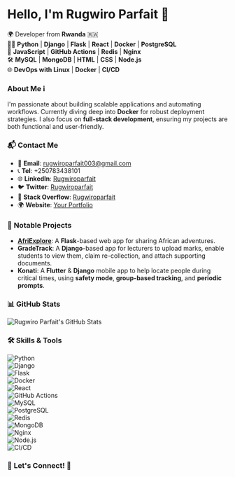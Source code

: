 

# Hello, I'm **Rugwiro Parfait** 👋

🌍 Developer from **Rwanda** 🇷🇼  
👨‍💻 **Python** | **Django** | **Flask** | **React** | **Docker** | **PostgreSQL**  
🔧 **JavaScript** | **GitHub Actions** | **Redis** | **Nginx**  
🛠️ **MySQL** | **MongoDB** | **HTML** | **CSS** | **Node.js**  
🌐 **DevOps with Linux** | **Docker** | **CI/CD**

### About Me ℹ️

I'm passionate about building scalable applications and automating workflows. Currently diving deep into **Docker** for robust deployment strategies. I also focus on **full-stack development**, ensuring my projects are both functional and user-friendly.

### 📬 **Contact Me**

-   📧 **Email**: [rugwiroparfait003@gmail.com](mailto:rugwiroparfait003@gmail.com)
-   📞 **Tel**: +250783438101
-   🌐 **LinkedIn**: [Rugwiroparfait](https://www.linkedin.com/in/nsanzimana-rugwiro-dominique-parfait-a3ba9122a/)
-   🐦 **Twitter**: [Rugwiroparfait](https://x.com/RugwiroParfait)
-   💼 **Stack Overflow**: [Rugwiroparfait](https://stackoverflow.com/users/22454360/rugwiro-parfait)
-   🌍 **Website**: [Your Portfolio](https://rugwiroparfait.github.io/portifolio/)

### 🚀 **Notable Projects**

-   **[AfriExplore](http://54.236.51.195/login?next=%2Fhome)**: A **Flask**-based web app for sharing African adventures.
-   **GradeTrack**: A **Django**-based app for lecturers to upload marks, enable students to view them, claim re-collection, and attach supporting documents.
-   **Konati**: A **Flutter** & **Django** mobile app to help locate people during critical times, using **safety mode**, **group-based tracking**, and **periodic prompts**.

### 📊 **GitHub Stats**

![Rugwiro Parfait's GitHub Stats](https://github-readme-stats.vercel.app/api?username=Rugwiroparfait&show_icons=true&theme=radical)

### 🛠️ **Skills & Tools**

![Python](https://img.shields.io/badge/-Python-3776AB?style=flat-square&logo=python&logoColor=white)  
![Django](https://img.shields.io/badge/-Django-092D43?style=flat-square&logo=django&logoColor=white)  
![Flask](https://img.shields.io/badge/-Flask-000000?style=flat-square&logo=flask&logoColor=white)  
![Docker](https://img.shields.io/badge/-Docker-2496ED?style=flat-square&logo=docker&logoColor=white)  
![React](https://img.shields.io/badge/-React-61DAFB?style=flat-square&logo=react&logoColor=white)  
![GitHub Actions](https://img.shields.io/badge/-GitHub_Actions-2088FF?style=flat-square&logo=github-actions&logoColor=white)  
![MySQL](https://img.shields.io/badge/-MySQL-4479A1?style=flat-square&logo=mysql&logoColor=white)  
![PostgreSQL](https://img.shields.io/badge/-PostgreSQL-336791?style=flat-square&logo=postgresql&logoColor=white)  
![Redis](https://img.shields.io/badge/-Redis-DC382D?style=flat-square&logo=redis&logoColor=white)  
![MongoDB](https://img.shields.io/badge/-MongoDB-47A248?style=flat-square&logo=mongodb&logoColor=white)  
![Nginx](https://img.shields.io/badge/-Nginx-269539?style=flat-square&logo=nginx&logoColor=white)    
![Node.js](https://img.shields.io/badge/-Node.js-339933?style=flat-square&logo=node.js&logoColor=white)  
![CI/CD](https://img.shields.io/badge/-CI%2FCD-0D1117?style=flat-square&logo=github-actions&logoColor=white)

### 🔗 **Let's Connect!** 🤝
